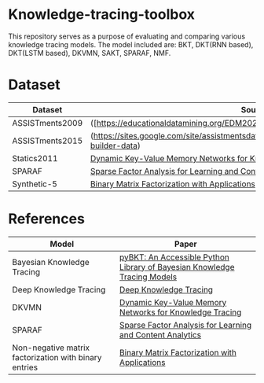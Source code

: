 # Knowledge-tracing-toolbox
This repository serves as a purpose of evaluating and comparing various knowledge tracing models. The model included are: BKT, DKT(RNN based), DKT(LSTM based), DKVMN, SAKT, SPARAF, NMF.

# Dataset
| Dataset     | Source    |
|----------|---------------|
| ASSISTments2009   | ([https://educationaldatamining.org/EDM2021/virtual/static/pdf/EDM21_paper_237.pdf] |(https://sites.google.com/site/assistmentsdata/home/2009-2010-assistment-data/skill-builder-data-2009-2010?authuser=0))  |
| ASSISTments2015     | (https://sites.google.com/site/assistmentsdata/datasets/2015-assistments-skill-builder-data)     |
| Statics2011      | [Dynamic Key-Value Memory Networks for Knowledge Tracing](https://arxiv.org/abs/1611.08108)|
| SPARAF    | [Sparse Factor Analysis for Learning and Content Analytics](https://arxiv.org/abs/1303.5685)     |
| Synthetic-5  | [Binary Matrix Factorization with Applications](https://ieeexplore.ieee.org/document/4470263)|

# References
| Model     | Paper    |
|----------|---------------|
| Bayesian Knowledge Tracing   | [pyBKT: An Accessible Python Library of Bayesian Knowledge Tracing Models](https://educationaldatamining.org/EDM2021/virtual/static/pdf/EDM21_paper_237.pdf)  |
| Deep Knowledge Tracing     | [Deep Knowledge Tracing](https://arxiv.org/abs/1506.05908)     |
| DKVMN      | [Dynamic Key-Value Memory Networks for Knowledge Tracing](https://arxiv.org/abs/1611.08108)|
| SPARAF    | [Sparse Factor Analysis for Learning and Content Analytics](https://arxiv.org/abs/1303.5685)     |
| Non-negative matrix factorization with binary entries   | [Binary Matrix Factorization with Applications](https://ieeexplore.ieee.org/document/4470263)|



